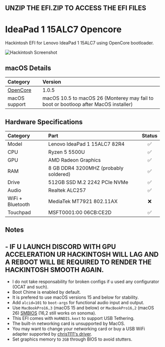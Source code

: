 ## UNZIP THE EFI.ZIP TO ACCESS THE EFI FILES

# IdeaPad 1 15ALC7 Opencore

Hackintosh EFI for Lenovo IdeaPad 1 15ALC7 using OpenCore bootloader.

![Hackintosh Screenshot](images/screenshot.png)

## macOS Details

| Category                                               | Version                |
| :----------------------------------------------------- | :--------------------- |
| [OpenCore](https://github.com/acidanthera/OpenCorePkg) | 1.0.5                  |
| macOS support                                          | macOS 10.5 to macOS 26 (Monterey may fail to boot or bootloop after MacOS installer)|

## Hardware Specifications

| Category         | Part                               | Status |
| :--------------- | :--------------------------------- | :----: |
| Model            | Lenovo IdeaPad 1 15ALC7 82R4 |   ✅   |
| CPU              | Ryzen 5 5500U                      |   ✅   |
| GPU              | AMD Radeon Graphics                |   ✅   |
| RAM              | 8 GB DDR4 3200MHZ (probably soldered)  |   ✅   |
| Drive            | 512GB SSD M.2 2242 PCIe NVMe       |   ✅   |
| Audio            | Realtek ALC257                     |   ✅   |
| WiFi + Bluetooth | MediaTek MT7921 802.11AX          |   ❌   |
| Touchpad         | MSFT0001:00 06CB:CE2D              |   ✅   |

## Notes

## - IF U LAUNCH DISCORD WITH GPU ACCELERATION UR HACKINTOSH WILL LAG AND A REBOOT WILL BE REQUIRED TO RENDER THE HACKINTOSH SMOOTH AGAIN.
- I do not take responsability for broken configs if u used any configurator (OCAT and such).
- Boot Chime is enabled by default.
- It is prefered to use macOS versions 15 and below for stability.
- Add `alcid=101` to `boot-args` for functional audio input and output.
- Use `MacBookPro16,3` (macOS 15 and below) or `MacBookPro16,2` (macOS 26) [SMBIOS](https://github.com/corpnewt/GenSMBIOS) (16,2 still works on sonoma).
- This EFI comes with `HoRNDIS.kext` to support USB Tethering.
- The built-in networking card is unsupported by MacOS.
- You may want to change your networking card or buy a USB WiFi adapter supported by [chris1111's driver](https://github.com/chris1111/Wireless-USB-OC-Big-Sur-Adapter).
- Set graphics memory to `2GB` through BIOS to avoid stutters.
